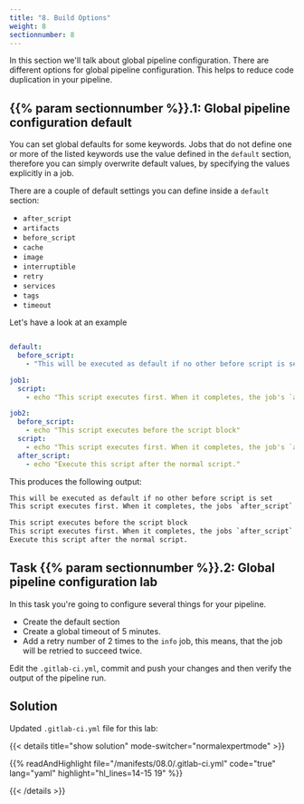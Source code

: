 ```yaml
---
title: "8. Build Options"
weight: 8
sectionnumber: 8
---
```



In this section we'll talk about global pipeline configuration.
There are different options for global pipeline configuration. This helps to reduce code duplication in your pipeline.


## {{% param sectionnumber %}}.1: Global pipeline configuration default

You can set global defaults for some keywords. Jobs that do not define one or more of the listed keywords use the value defined in the `default` section, therefore you can simply overwrite default values, by specifying the values explicitly in a job.

There are a couple of default settings you can define inside a `default` section:

* `after_script`
* `artifacts`
* `before_script`
* `cache`
* `image`
* `interruptible`
* `retry`
* `services`
* `tags`
* `timeout`

Let's have a look at an example

```yaml

default:
  before_script:
    - "This will be executed as default if no other before script is set"

job1:
  script:
    - echo "This script executes first. When it completes, the job's `after_script` executes."

job2:
  before_script:
    - echo "This script executes before the script block"
  script:
    - echo "This script executes first. When it completes, the job's `after_script` executes."
  after_script:
    - echo "Execute this script after the normal script."
```

This produces the following output:

```bash
This will be executed as default if no other before script is set
This script executes first. When it completes, the jobs `after_script` executes.

This script executes before the script block
This script executes first. When it completes, the jobs `after_script` executes.
Execute this script after the normal script.
```


## Task {{% param sectionnumber %}}.2: Global pipeline configuration lab

In this task you're going to configure several things for your pipeline.

* Create the default section
* Create a global timeout of 5 minutes.
* Add a retry number of 2 times to the `info` job, this means, that the job will be retried to succeed twice.

Edit the `.gitlab-ci.yml`, commit and push your changes and then verify the output of the pipeline run.


## Solution

Updated `.gitlab-ci.yml` file for this lab:

{{< details title="show solution" mode-switcher="normalexpertmode" >}}

{{% readAndHighlight file="/manifests/08.0/.gitlab-ci.yml" code="true" lang="yaml" highlight="hl_lines=14-15 19" %}}

{{< /details >}}

